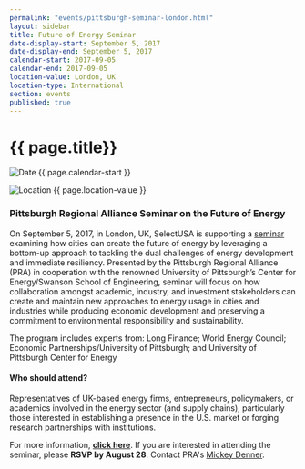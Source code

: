 ```yaml
---
permalink: "events/pittsburgh-seminar-london.html"
layout: sidebar
title: Future of Energy Seminar
date-display-start: September 5, 2017
date-display-end: September 5, 2017
calendar-start: 2017-09-05
calendar-end: 2017-09-05
location-value: London, UK
location-type: International
section: events
published: true
---
```


# {{ page.title}}

![Date](https://google.github.io/material-design-icons/action/svg/design/ic_event_24px.svg "Date") {{ page.calendar-start }}

![Location](http://google.github.io/material-design-icons/social/svg/design/ic_location_city_24px.svg "Location") {{ page.location-value }}

### Pittsburgh Regional Alliance Seminar on the Future of Energy

On September 5, 2017, in London, UK, SelectUSA is supporting a [seminar](http://buyusa.gov/unitedkingdom/investinamerica/selectusaevents/index.asp#P29_520) examining how cities can create the future of energy by leveraging a bottom-up approach to tackling the dual challenges of energy development and immediate resiliency. Presented by the Pittsburgh Regional Alliance (PRA) in cooperation with the renowned University of Pittsburgh’s Center for Energy/Swanson School of Engineering, seminar will focus on how collaboration amongst academic, industry, and investment stakeholders can create and maintain new approaches to energy usage in cities and industries while producing economic development and preserving a commitment to environmental responsibility and sustainability.

The program includes experts from: Long Finance; World Energy Council; Economic Partnerships/University of Pittsburgh; and University of Pittsburgh Center for Energy

#### Who should attend?

Representatives of UK-based energy firms, entrepreneurs, policymakers, or academics involved in the energy sector (and supply chains), particularly those interested in establishing a presence in the U.S. market or forging research partnerships with institutions.

For more information, **[click here](http://buyusa.gov/unitedkingdom/investinamerica/selectusaevents/index.asp#P29_520)**. If you are interested in attending the seminar, please **RSVP by August 28**. Contact PRA's [Mickey Denner](mailto:mdenner@pittsburghregion.org).
